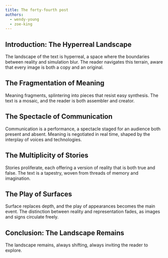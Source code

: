 ```yaml
---
title: The forty-fourth post
authors:
  - wendy-young
  - zoe-king
---
```


## Introduction: The Hyperreal Landscape

The landscape of the text is hyperreal, a space where the boundaries between reality and simulation
blur. The reader navigates this terrain, aware that every image is both a copy and an original.

## The Fragmentation of Meaning

Meaning fragments, splintering into pieces that resist easy synthesis. The text is a mosaic, and the
reader is both assembler and creator.

## The Spectacle of Communication

Communication is a performance, a spectacle staged for an audience both present and absent. Meaning
is negotiated in real time, shaped by the interplay of voices and technologies.

## The Multiplicity of Stories

Stories proliferate, each offering a version of reality that is both true and false. The text is a
tapestry, woven from threads of memory and imagination.

## The Play of Surfaces

Surface replaces depth, and the play of appearances becomes the main event. The distinction between
reality and representation fades, as images and signs circulate freely.

## Conclusion: The Landscape Remains

The landscape remains, always shifting, always inviting the reader to explore.
